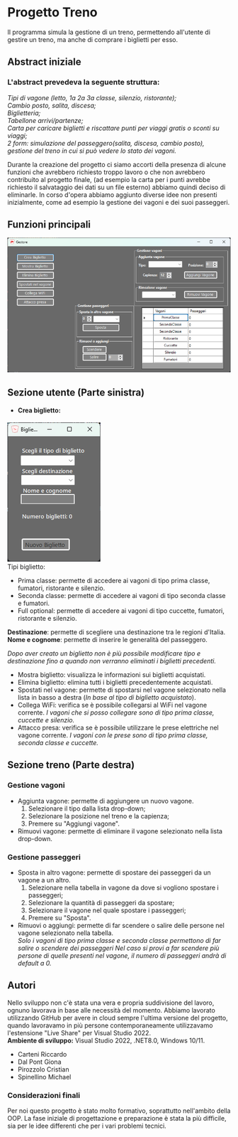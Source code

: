 Progetto Treno
===============
Il programma simula la gestione di un treno, permettendo all'utente di gestire un treno, ma anche di comprare i biglietti per esso.

Abstract iniziale
-----------------
### L'abstract prevedeva la seguente struttura:

*Tipi di vagone (letto, 1a 2a 3a classe, silenzio, ristorante);  
Cambio posto, salita, discesa;  
Biglietteria;  
Tabellone arrivi/partenze;  
Carta per caricare biglietti e riscattare punti per viaggi gratis o sconti su viaggi;    
2 form: simulazione del passeggero(salita, discesa, cambio posto), gestione del treno in cui si può vedere lo stato dei vagoni.*  

Durante la creazione del progetto ci siamo accorti della presenza di alcune funzioni che avrebbero richiesto troppo lavoro o che non avrebbero contribuito al progetto finale, 
(ad esempio la carta per i punti avrebbe richiesto il salvataggio dei dati su un file esterno) abbiamo quindi deciso di eliminarle. In corso d'opera abbiamo aggiunto diverse idee non presenti inizialmente, come ad esempio la gestione dei vagoni e dei suoi passeggeri.

Funzioni principali
-------------------
![](Gestore.png)

## Sezione utente (Parte sinistra)
* #### Crea biglietto:  
![](BigliettoVuoto.png)  
Tipi biglietto:  
* Prima classe: permette di accedere ai vagoni di tipo prima classe, fumatori, ristorante e silenzio.
* Seconda classe: permette di accedere ai vagoni di tipo seconda classe e fumatori.
* Full optional: permette di accedere ai vagoni di tipo cuccette, fumatori, ristorante e silenzio.

**Destinazione**: permette di scegliere una destinazione tra le regioni d'Italia.  
**Nome e cognome**: permette di inserire le generalità del passeggero.  

*Dopo aver creato un biglietto non è più possibile modificare tipo e destinazione fino a quando non verranno eliminati i biglietti precedenti.*  
* Mostra biglietto: visualizza le informazioni sui biglietti acquistati.
* Elimina biglietto: elimina tutti i biglietti precedentemente acquistati.
* Spostati nel vagone: permette di spostarsi nel vagone selezionato nella lista in basso a destra (*In base al tipo di biglietto acquistato*). 
* Collega WiFi: verifica se è possibile collegarsi al WiFi nel vagone corrente. *I vagoni che si posso collegare sono di tipo prima classe, cuccette e silenzio.*
* Attacco presa: verifica se è possibile utilizzare le prese elettriche nel vagone corrente. *I vagoni con le prese sono di tipo prima classe, seconda classe e cuccette.*

## Sezione treno (Parte destra)
### Gestione vagoni
* Aggiunta vagone: permette di aggiungere un nuovo vagone.
  1. Selezionare il tipo dalla lista drop-down;
  2. Selezionare la posizione nel treno e la capienza;
  3. Premere su "Aggiungi vagone".
* Rimuovi vagone: permette di eliminare il vagone selezionato nella lista drop-down.

### Gestione passeggeri
* Sposta in altro vagone: permette di spostare dei passeggeri da un vagone a un altro.
  1. Selezionare nella tabella in vagone da dove si vogliono spostare i passeggeri;
  2. Selezionare la quantità di passeggeri da spostare;
  3. Selezionare il vagone nel quale spostare i passeggeri;
  4. Premere su "Sposta".
* Rimuovi o aggiungi: permette di far scendere o salire delle persone nel vagone selezionato nella tabella.  
*Solo i vagoni di tipo prima classe e seconda classe permettono di far salire o scendere dei passeggeri*
*Nel caso si provi a far scendere più persone di quelle presenti nel vagone, il numero di passeggeri andrà di default a 0.*

Autori
------
Nello sviluppo non c'è stata una vera e propria suddivisione del lavoro, ognuno lavorava in base alle necessità del momento. Abbiamo lavorato utilizzando GitHub per avere in cloud sempre l'ultima versione del progetto, quando lavoravamo in più persone contemporaneamente utilizzavamo l'estensione "Live Share" per Visual Studio 2022.  
**Ambiente di sviluppo:** Visual Studio 2022, .NET8.0, Windows 10/11.

* Carteni Riccardo
* Dal Pont Giona
* Pirozzolo Cristian
* Spinellino Michael

### Considerazioni finali
Per noi questo progetto è stato molto formativo, soprattutto nell'ambito della OOP. La fase iniziale di progettazione e preparazione è stata la più difficile, sia per le idee differenti che per i vari problemi tecnici.
